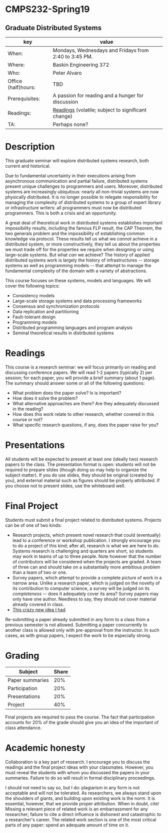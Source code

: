 # CMPS232-Spring19
## Graduate Distributed Systems
| key | value | 
|-----|-------|
|When: | Mondays, Wednesdays and Fridays from 2:40 to 3:45 PM</b>. |
|Where: | Baskin Engineering 372 |
|Who: | Peter Alvaro |
|Office (half)hours: | TBD|
|Prerequisites: | A passion for reading and a hunger for discussion |
|Readings: | [Readings](https://github.com/palvaro/CMPS232-Spring19/blob/master/readings.md) (volatile; subject to significant change)|
|TA: | Perhaps none? |

# Description

This graduate seminar will explore distributed systems research, both current and historical.

Due to fundamental uncertainty in their executions arising from asynchronous communication and partial failure, distributed systems present unique challenges to programmers and users.  Moreover, distributed systems are increasingly ubiquitous: nearly all non-trivial systems are now physically distributed.  It is no longer possible to relegate responsibility for managing the complexity of distributed systems to a group of expert library or infrastructure writers: all programmers must now be distributed programmers. This is both a crisis and an opportunity.

A great deal of theoretical work in distributed systems establishes important impossibility results, including the famous FLP result, the CAP Theorem, the two generals problem and the impossibility of establishing common knowledge via protocol.  These results tell us what we *cannot* achieve in a distributed system, or more constructively, they tell us about the properties we must trade off for the properties we require when designing or using large-scale systems.  But what *can* we achieve?  The history of applied distributed systems work is largely the history of infrastructures -- storage systems as well as programming models -- that attempt to manage the fundamental complexity of the domain with a variety of abstractions.  

This course focuses on these systems, models and languages.  We will cover the following topics:
 

 * Consistency models
 * Large-scale storage systems and data processing frameworks
 * Consensus and synchronization protocols
 * Data replication and partitioning
 * Fault-tolerant design
 * Programming models
 * Distributed programming languages and program analysis
 * Seminal theoretical results in distributed systems
 
# Readings

This course is a research seminar: we will focus primarily on reading and discussing conference papers.  We will read 1-2 papers (typically 2) per session; for each paper, you will provide a brief summary (about 1 page).  The summary should answer some or all of the following questions:

 * What problem does the paper solve?  Is is important?
 * How does it solve the problem? 
 * What alternative approaches are there? Are they adequately discussed in the reading?
 * How does this work relate to other research, whether covered in this course or not?
 * What specific research questions, if any, does the paper raise for you?
 
 
# Presentations

All students will be expected to present at least one (ideally two) research papers to the class.  The presentation format is open: students will not be required to prepare slides (though doing so may help to organize the subject matter).  If you do use slides, they should be original (created by you), and external material such as figures should be properly attributed.  If you choose not to present slides, use the whiteboard well.


# Final Project

Students must submit a final project related to distributed systems.  Projects can be of one of two kinds:

 * Research projects, which present novel research that could (eventually) lead to a conference or workshop publication.  I strongly encourage you to do a project of this kind; after all, research is what we are here to do.  Systems research is challenging and quarters are short, so students may work in teams of up to three people.  Note however that the number of contributors will be considered when the projects are graded.  A team of three can and should take on a substantially more ambitious problem than a team of two or one.
 * Survey papers, which attempt to provide a complete picture of work in a narrow area.  Unlike a research paper, which is judged on the novelty of its contribution to computer science, a survey will be judged on its *completeness* -- does it adequately cover its area? Survey papers may only have one author.  Needless to say, they should not cover material already covered in class.  
 * <a href="https://docs.google.com/document/d/1FRHHG5XfhvN7LT-f_CWxFCcwLu_ZLHNghzJQRAT1CdU/edit?usp=sharing">This crazy new idea I had </a>
 
Re-submitting a paper already submitted in any form to a class from a previous semester is not allowed.  Submitting a paper concurrently to another class is allowed only with pre-approval from the instructor.  In such cases, as with group papers, I expect the work to be especially strong.

# Grading

| Subject | Share |
|-------|---------|
| Paper summaries | 20% |
| Participation | 20% |
| Presentations | 20% |
| Project | 40% |

Final projects are required to pass the course.  The fact that participation accounts for 20% of the grade should give you an idea of the important of class attendance.  

# Academic honesty

Collaboration is a key part of research.  I encourage you to discuss the readings and the final project ideas with your classmates.  However, you must reveal the students with whom you discussed the papers in your summaries.  Failure to do so will result in formal disciplinary proceedings.  

I should not need to say so, but I do: plagiarism in any form is not acceptable and will not be tolerated.  As researchers, we always stand upon the shoulders of giants, and building upon existing work is the norm.  It is essential, however, that we provide proper attribution.  When in doubt, cite!  Missing a relevant piece of related work is an embarrassment for any  researcher; failure to cite a direct influence is dishonest and catastrophic to a researcher's career.  The related work section is one of the most critical parts of any paper: spend an adequate amount of time on it.




